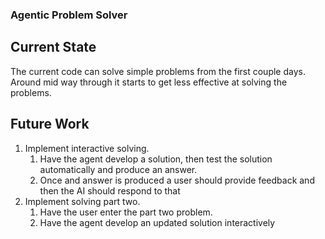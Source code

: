 ### Agentic Problem Solver

## Current State
The current code can solve simple problems from the first couple days.
Around mid way through it starts to get less effective at solving the problems.

## Future Work
1. Implement interactive solving. 
    1. Have the agent develop a solution, then test the solution automatically and produce an answer.
    2. Once and answer is produced a user should provide feedback and then the AI should respond to that
1. Implement solving part two.
    1. Have the user enter the part two problem.
    2. Have the agent develop an updated solution interactively
